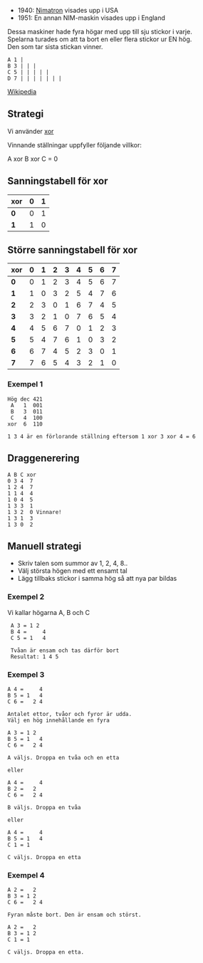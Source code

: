 * 1940: [Nimatron](https://en.wikipedia.org/wiki/Nimatron) visades upp i USA
* 1951: En annan NIM-maskin visades upp i England

Dessa maskiner hade fyra högar med upp till sju stickor i varje.  
Spelarna turades om att ta bort en eller flera stickor ur EN hög.  
Den som tar sista stickan vinner.  


```
A 1 |
B 3 | | |
C 5 | | | | |
D 7 | | | | | | |
```

[Wikipedia](https://en.wikipedia.org/wiki/Nim)

## Strategi

Vi använder [xor](https://en.wikipedia.org/wiki/Exclusive_or)

Vinnande ställningar uppfyller följande villkor:

A xor B xor C = 0

## Sanningstabell för xor

|xor|0|1|
|-|-|-|
|**0**|0|1|
|**1**|1|0|

## Större sanningstabell för xor

|xor|0|1|2|3|4|5|6|7|
|-|-|-|-|-|-|-|-|-|
|**0**|0|1|2|3|4|5|6|7|
|**1**|1|0|3|2|5|4|7|6|
|**2**|2|3|0|1|6|7|4|5|
|**3**|3|2|1|0|7|6|5|4|
|**4**|4|5|6|7|0|1|2|3|
|**5**|5|4|7|6|1|0|3|2|
|**6**|6|7|4|5|2|3|0|1|
|**7**|7|6|5|4|3|2|1|0|

### Exempel 1

```
Hög dec 421
 A   1  001
 B   3  011
 C   4  100
xor  6  110

1 3 4 är en förlorande ställning eftersom 1 xor 3 xor 4 = 6
```

## Draggenerering

```
A B C xor
0 3 4  7
1 2 4  7
1 1 4  4
1 0 4  5
1 3 3  1
1 3 2  0 Vinnare!
1 3 1  3
1 3 0  2
```

## Manuell strategi

* Skriv talen som summor av 1, 2, 4, 8..
* Välj största högen med ett ensamt tal
* Lägg tillbaks stickor i samma hög så att nya par bildas

### Exempel 2
Vi kallar högarna A, B och C
```
 A 3 = 1 2
 B 4 =     4
 C 5 = 1   4

 Tvåan är ensam och tas därför bort
 Resultat: 1 4 5
```

### Exempel 3
```
A 4 =     4
B 5 = 1   4
C 6 =   2 4

Antalet ettor, tvåor och fyror är udda.
Välj en hög innehållande en fyra

A 3 = 1 2
B 5 = 1   4
C 6 =   2 4

A väljs. Droppa en tvåa och en etta

eller

A 4 =     4
B 2 =   2
C 6 =   2 4

B väljs. Droppa en tvåa

eller

A 4 =     4
B 5 = 1   4
C 1 = 1

C väljs. Droppa en etta

```

### Exempel 4
```
A 2 =   2
B 3 = 1 2
C 6 =   2 4

Fyran måste bort. Den är ensam och störst.

A 2 =   2
B 3 = 1 2
C 1 = 1

C väljs. Droppa en etta.

```
